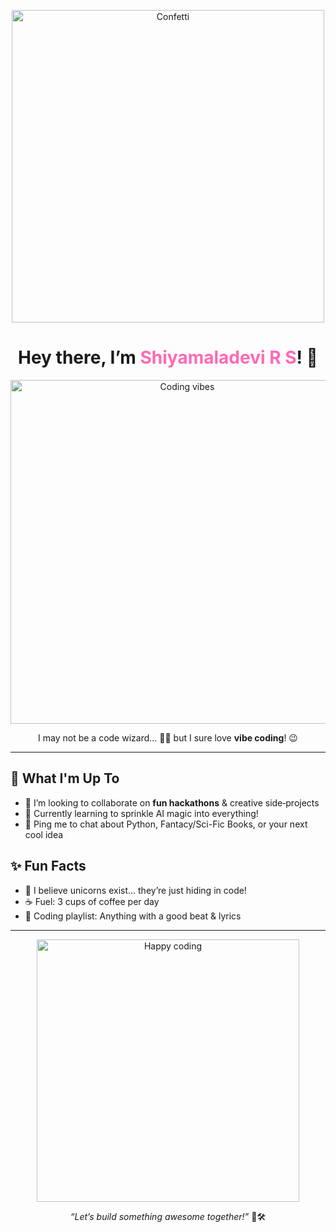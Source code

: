 <p align="center">
  <img src="https://media.giphy.com/media/v1.Y2lkPWVjZjA1ZTQ3MGY0cjNsaWFzZHBmdXdvYjVnYW40cDI5NWJxd2VkM3NibnRidWs5YyZlcD12MV9naWZzX3NlYXJjaCZjdD1n/Wp0ZtQjgViqR2/giphy.gif" alt="Confetti" width="500"/>
</p>

<h1 align="center">Hey there, I’m <span style="color:#ff69b4;">Shiyamaladevi R S</span>! 👋</h1>

<p align="center">
  <img src="https://media2.giphy.com/media/v1.Y2lkPTc5MGI3NjExYjllejFyb3g2Ynl2Z2hpbjl2Zm9hZ2pnamkzODh5dTVrN3VubW8xbSZlcD12MV9pbnRlcm5hbF9naWZfYnlfaWQmY3Q9Zw/LHZyixOnHwDDy/giphy.gif" alt="Coding vibes" width="550"/>
</p>

<p align="center">  
  I may not be a code wizard… 🧙‍♂️  
  but I sure love <strong>vibe coding</strong>! 😉  
</p>

---

## 🔭 What I'm Up To
- 👯 I’m looking to collaborate on **fun hackathons** & creative side‑projects  
- 🌱 Currently learning to sprinkle AI magic into everything!  
- 💬 Ping me to chat about Python, Fantacy/Sci-Fic Books, or your next cool idea  


## ✨ Fun Facts
- 🦄 I believe unicorns exist… they’re just hiding in code!  
- ☕ Fuel: 3 cups of coffee per day  
- 🎵 Coding playlist: Anything with a good beat & lyrics  

---

<p align="center">
  <img src="https://media.giphy.com/media/v1.Y2lkPWVjZjA1ZTQ3N3YyYTNlbXdkeWdicXJ5NGxsbW1rYW05OGJnMDl2Y2Y0eGRzb2h3aiZlcD12MV9naWZzX3NlYXJjaCZjdD1n/nBd6bxlpJ132g/giphy.gif" alt="Happy coding" width="420"/>
</p>

<p align="center">
  <em>“Let’s build something awesome together!”</em> 🚧🛠️  
</p>


